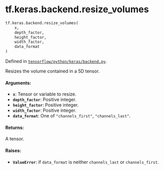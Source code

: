 <div itemscope itemtype="http://developers.google.com/ReferenceObject">
<meta itemprop="name" content="tf.keras.backend.resize_volumes" />
</div>

# tf.keras.backend.resize_volumes

``` python
tf.keras.backend.resize_volumes(
    x,
    depth_factor,
    height_factor,
    width_factor,
    data_format
)
```



Defined in [`tensorflow/python/keras/backend.py`](https://www.tensorflow.org/code/tensorflow/python/keras/backend.py).

Resizes the volume contained in a 5D tensor.

#### Arguments:

* <b>`x`</b>: Tensor or variable to resize.
* <b>`depth_factor`</b>: Positive integer.
* <b>`height_factor`</b>: Positive integer.
* <b>`width_factor`</b>: Positive integer.
* <b>`data_format`</b>: One of `"channels_first"`, `"channels_last"`.


#### Returns:

A tensor.


#### Raises:

* <b>`ValueError`</b>: if `data_format` is neither
        `channels_last` or `channels_first`.